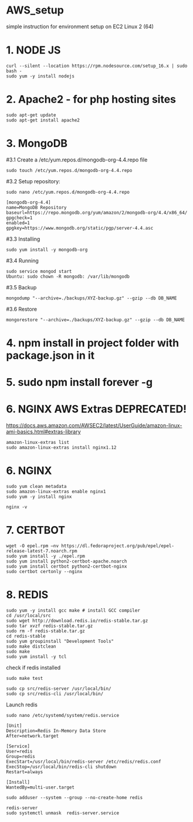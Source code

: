 # AWS_setup
simple instruction for environment setup on EC2 Linux 2 (64)


# 1. NODE JS
  ```
  curl --silent --location https://rpm.nodesource.com/setup_16.x | sudo bash -
  sudo yum -y install nodejs
  ``` 
# 2. Apache2 - for php hosting sites
  ```
  sudo apt-get update
  sudo apt-get install apache2
  ```
# 3. MongoDB
  #3.1 Create a /etc/yum.repos.d/mongodb-org-4.4.repo file 
  ```
  sudo touch /etc/yum.repos.d/mongodb-org-4.4.repo
  ```
  #3.2 Setup repository:
  ```
  sudo nano /etc/yum.repos.d/mongodb-org-4.4.repo
  ```
  ```
  [mongodb-org-4.4]
  name=MongoDB Repository
  baseurl=https://repo.mongodb.org/yum/amazon/2/mongodb-org/4.4/x86_64/
  gpgcheck=1
  enabled=1
  gpgkey=https://www.mongodb.org/static/pgp/server-4.4.asc
  ```
  #3.3 Installing 
  ```
  sudo yum install -y mongodb-org
  ```
  #3.4 Running
  ```
  sudo service mongod start
  Ubuntu: sudo chown -R mongodb: /var/lib/mongodb
  ```
  #3.5 Backup
  ```
  mongodump "--archive=./backups/XYZ-backup.gz" --gzip --db DB_NAME
  ```
  #3.6 Restore
  ```
  mongorestore "--archive=./backups/XYZ-backup.gz" --gzip --db DB_NAME
  ```

# 4. npm install in project folder with package.json in it

# 5. sudo npm install forever -g

# 6. NGINX AWS Extras DEPRECATED!
  https://docs.aws.amazon.com/AWSEC2/latest/UserGuide/amazon-linux-ami-basics.html#extras-library
  ```
  amazon-linux-extras list
  sudo amazon-linux-extras install nginx1.12
  ```
# 6. NGINX
  ```
  sudo yum clean metadata
  sudo amazon-linux-extras enable nginx1
  sudo yum -y install nginx
    
  nginx -v
  ```
# 7. CERTBOT 
  ```
  wget -O epel.rpm –nv https://dl.fedoraproject.org/pub/epel/epel-release-latest-7.noarch.rpm
  sudo yum install -y ./epel.rpm
  sudo yum install python2-certbot-apache.noarch
  sudo yum install certbot python2-certbot-nginx
  sudo certbot certonly --nginx
  ```
# 8. REDIS
  ```
  sudo yum -y install gcc make # install GCC compiler
  cd /usr/local/src 
  sudo wget http://download.redis.io/redis-stable.tar.gz
  sudo tar xvzf redis-stable.tar.gz
  sudo rm -f redis-stable.tar.gz
  cd redis-stable
  sudo yum groupinstall "Development Tools"
  sudo make distclean
  sudo make
  sudo yum install -y tcl
  ```
  check if redis installed
  ```
  sudo make test
  ```
  ```
  sudo cp src/redis-server /usr/local/bin/
  sudo cp src/redis-cli /usr/local/bin/
  ```
  Launch redis
  ```
  sudo nano /etc/systemd/system/redis.service
  ```
  ```
  [Unit]
  Description=Redis In-Memory Data Store 
  After=network.target

  [Service]
  User=redis
  Group=redis
  ExecStart=/usr/local/bin/redis-server /etc/redis/redis.conf
  ExecStop=/usr/local/bin/redis-cli shutdown
  Restart=always

  [Install]
  WantedBy=multi-user.target
  ```
  ```
  sudo adduser --system --group --no-create-home redis
  ```
  ```
  redis-server
  sudo systemctl unmask  redis-server.service
  ```
